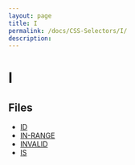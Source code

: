 ```yaml
---
layout: page
title: I
permalink: /docs/CSS-Selectors/I/
description: 
---
```


# I



## Files
* [ID](/compare.html2pdf.tools/docs/CSS-Selectors/I/id.md)
* [IN-RANGE](/compare.html2pdf.tools/docs/CSS-Selectors/I/in-range.md)
* [INVALID](/compare.html2pdf.tools/docs/CSS-Selectors/I/invalid.md)
* [IS](/compare.html2pdf.tools/docs/CSS-Selectors/I/is.md)

